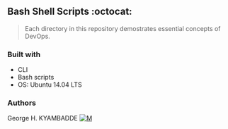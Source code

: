 ## Bash Shell Scripts :octocat:
> Each directory in this repository demostrates essential concepts of DevOps.

### Built with
* CLI
* Bash scripts
* OS: Ubuntu 14.04 LTS

### Authors
George H. KYAMBADDE [![M](https://upload.wikimedia.org/wikipedia/fr/thumb/c/c8/Twitter_Bird.svg/30px-Twitter_Bird.svg.png)](https://twitter.com/hk14_h)

